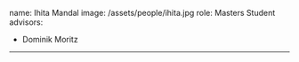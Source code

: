 name: Ihita Mandal
image: /assets/people/ihita.jpg
role: Masters Student
advisors:

- Dominik Moritz

---
